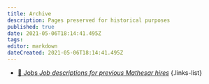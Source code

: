 ```yaml
---
title: Archive
description: Pages preserved for historical purposes
published: true
date: 2021-05-06T18:14:41.495Z
tags: 
editor: markdown
dateCreated: 2021-05-06T18:14:41.495Z
---
```


- [:briefcase: Jobs *Job descriptions for previous Mathesar hires*](/archive/jobs)
{.links-list}